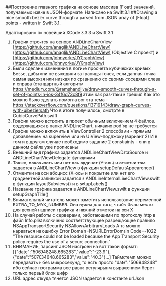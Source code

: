   ##Построение плавного графика на основе массива [Float] значений, получаемых извне в JSON-формате. Написано на Swift 3.1
  ##Drawing a nice smooth bezier curve through a parsed from JSON array of [Float] points - written in Swift 3.1.
 
  Адаптировано по новейший XCode 8.3.3 и Swift 3.1

  1) График строится на основе ANDLineChartView  [https://github.com/anaglik/ANDLineChartView](https://github.com/anaglik/ANDLineChartView) (Objective C проект) и
             [https://github.com/johnyorke/JYGraphView](https://github.com/johnyorke/JYGraphView)
  2) Были сделаны изменения в логике просчета кубических кривых Безье, дабы они не выходили за границы точек, если данная точка
     самая высокая или низкая по сравнению со своими соседями слева и справа (стандартный алгоритм
         https://medium.com/@ramshandilya/draw-smooth-curves-through-a-set-of-points-in-ios-34f6d73c8f9   этим как раз-таки и грешил
      Как это можно было сделать помогла вот эта тема - https://stackoverflow.com/questions/13719143/draw-graph-curves-with-uibezierpath
      Что в итоге получилось, смотрте в CubicCurvePath.swift
  3) График можно встроить в проект обычным включением 4 файлов, содержащихся в папке ANDLineChart, никаких pod'ов не требуется
  4) График можно включить в ViewController 2 способами - прямым добавлением на superview или на UIView-подлжоку (вариант 2)
      И в том и в другом случае необходимо задание 2 constraints - они в данном файле уже прописаны
  5) Внешний вид графика задается ANDLineChartViewDataSource и ANDLineChartViewDelegate функциями
  6) Также, показывать или нет ось ординат (Y-ось) и отметки там задается в ANDLineChartView в функции setupDefaultAppearence()
  7) Отментки на оси абсцисс (X-ось) и покрытие или нет его градиентной заливкой задается в ANDLineInternalLineChartView.swift
    в функции layoutSubviews()  и в setupLabels()
  8) Название графика задается в ANDLineChartView.swift в функции setupGraphTitle()
  9) Внимательный читатель может заметить использование переменной EXTRA_TO_MAX_NUMBER. Она нужна для того, чтобы было место для вехней надписи графика и
      нижний отметок на оси X
  10) На случай работы с серверами, работающими по протоколу http в файл Info.plist включено соответствующее разрещающее правило
          <key>NSAppTransportSecurity</key>
          <dict>
                <key>NSAllowsArbitraryLoads</key>
                 <true/>
         </dict>
     А то можно нарваться на ошибку Error Domain=NSURLErrorDomain Code=-1022 
      "The resource could not be loaded because the App Transport Security policy requires the use of a secure connection."
 11) ВНИМАНИЕ, парсинг JSON настроен на вот такой формат:  [{"date":"506948248.665283","value":"-23.9"},{"date":"507034648.665283","value":"40.3"}...]
     Таймстемп можно передавать и без микросекунд, то есть просто "date":"506948248" ибо сейчас программа все равно регулярынм выражением берет
     только первый блок цифр
 12) URL адрес откуда тянется JSON задается в константе urlJson

